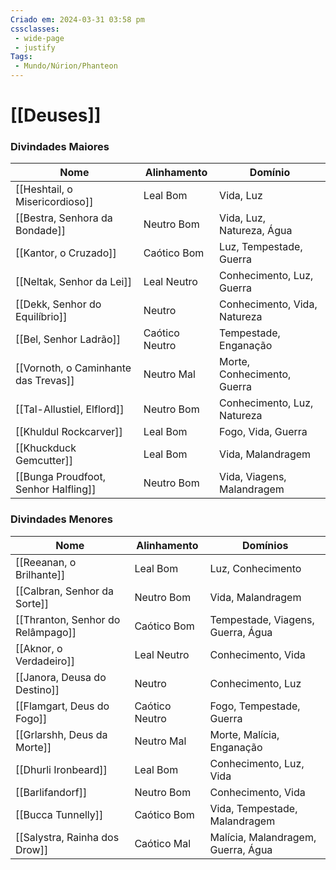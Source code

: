 ```yaml
---
Criado em: 2024-03-31 03:58 pm
cssclasses:
 - wide-page
 - justify
Tags:
 - Mundo/Núrion/Phanteon
---
```


# [[Deuses]]

### Divindades Maiores

| **Nome**                             | **Alinhamento** | **Domínio**                  |
| ------------------------------------ | --------------- | ---------------------------- |
| [[Heshtail, o Misericordioso]]       | Leal Bom        | Vida, Luz                    |
| [[Bestra, Senhora da Bondade]]       | Neutro Bom      | Vida, Luz, Natureza, Água    |
| [[Kantor, o Cruzado]]                | Caótico Bom     | Luz, Tempestade, Guerra      |
| [[Neltak, Senhor da Lei]]            | Leal Neutro     | Conhecimento, Luz, Guerra    |
| [[Dekk, Senhor do Equilíbrio]]       | Neutro          | Conhecimento, Vida, Natureza |
| [[Bel, Senhor Ladrão]]               | Caótico Neutro  | Tempestade, Enganação        |
| [[Vornoth, o Caminhante das Trevas]] | Neutro Mal      | Morte, Conhecimento, Guerra  |
| [[Tal-Allustiel, Elflord]]           | Neutro Bom      | Conhecimento, Luz, Natureza  |
| [[Khuldul Rockcarver]]               | Leal Bom        | Fogo, Vida, Guerra           | 
| [[Khuckduck Gemcutter]]              | Leal Bom        | Vida, Malandragem            |
| [[Bunga Proudfoot, Senhor Halfling]] | Neutro Bom      | Vida, Viagens, Malandragem   |

### Divindades Menores

| **Nome**                          | **Alinhamento** | **Domínios**                       |
| --------------------------------- | --------------- | ---------------------------------- |
| [[Reeanan, o Brilhante]]          | Leal Bom        | Luz, Conhecimento                  |
| [[Calbran, Senhor da Sorte]]      | Neutro Bom      | Vida, Malandragem                  |
| [[Thranton, Senhor do Relâmpago]] | Caótico Bom     | Tempestade, Viagens, Guerra, Água  |
| [[Aknor, o Verdadeiro]]           | Leal Neutro     | Conhecimento, Vida                 |
| [[Janora, Deusa do Destino]]      | Neutro          | Conhecimento, Luz                  |
| [[Flamgart, Deus do Fogo]]        | Caótico Neutro  | Fogo, Tempestade, Guerra           |
| [[Grlarshh, Deus da Morte]]       | Neutro Mal      | Morte, Malícia, Enganação          |
| [[Dhurli Ironbeard]]              | Leal Bom        | Conhecimento, Luz, Vida            |
| [[Barlifandorf]]                  | Neutro Bom      | Conhecimento, Vida                 |
| [[Bucca Tunnelly]]                | Caótico Bom     | Vida, Tempestade, Malandragem      |
| [[Salystra, Rainha dos Drow]]     | Caótico Mal     | Malícia, Malandragem, Guerra, Água |
